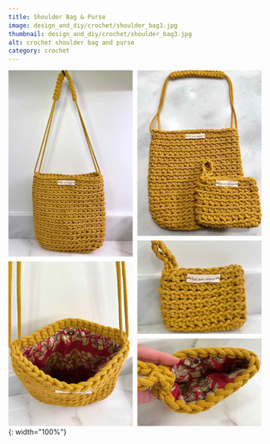 ```yaml
---
title: Shoulder Bag & Purse
image: design_and_diy/crochet/shoulder_bag1.jpg
thumbnail: design_and_diy/crochet/shoulder_bag3.jpg
alt: crochet shoulder bag and purse
category: crochet
---
```


![crochet shoulder bag](./assets/img/design_and_diy/crochet/shoulder_bag2.jpg){: width="100%"}
